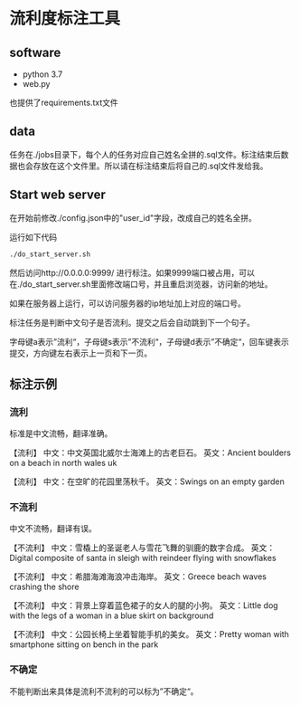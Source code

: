 
# 流利度标注工具

## software

* python 3.7
* web.py

也提供了requirements.txt文件

## data

任务在./jobs目录下，每个人的任务对应自己姓名全拼的.sql文件。标注结束后数据也会存放在这个文件里。所以请在标注结束后将自己的.sql文件发给我。

## Start web server

在开始前修改./config.json中的"user_id"字段，改成自己的姓名全拼。

运行如下代码

```bash
./do_start_server.sh 
```
然后访问http://0.0.0.0:9999/ 进行标注。如果9999端口被占用，可以在./do_start_server.sh里面修改端口号，并且重启浏览器，访问新的地址。

如果在服务器上运行，可以访问服务器的ip地址加上对应的端口号。

标注任务是判断中文句子是否流利。提交之后会自动跳到下一个句子。

字母键a表示”流利“，子母键s表示”不流利“，子母键d表示”不确定“，回车键表示提交，方向键左右表示上一页和下一页。

## 标注示例
### 流利
标准是中文流畅，翻译准确。

【流利】 中文：中文英国北威尔士海滩上的古老巨石。 英文：Ancient boulders on a beach in north wales uk

【流利】 中文：在空旷的花园里荡秋千。 英文：Swings on an empty garden


### 不流利
中文不流畅，翻译有误。

【不流利】 中文：雪橇上的圣诞老人与雪花飞舞的驯鹿的数字合成。 英文：Digital composite of santa in sleigh with reindeer flying with snowflakes

【不流利】 中文：希腊海滩海浪冲击海岸。 英文：Greece beach waves crashing the shore

【不流利】 中文：背景上穿着蓝色裙子的女人的腿的小狗。 英文：Little dog with the legs of a woman in a blue skirt on background

【不流利】 中文：公园长椅上坐着智能手机的美女。 英文：Pretty woman with smartphone sitting on bench in the park 

### 不确定

不能判断出来具体是流利不流利的可以标为”不确定“。